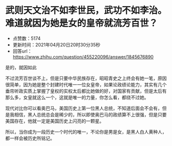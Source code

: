 # 武则天文治不如李世民，武功不如李治。难道就因为她是女的皇帝就流芳百世？
- 点赞数：5174
- 更新时间：2021年04月20日20时30分35秒
- 回答url：https://www.zhihu.com/question/455220096/answer/1845676890
<body>
 <p data-pid="JG36joPU">是的，就因如此</p>
 <p data-pid="tJvkFU3u">不过流芳百世谈不上，但是只要中华民族存在，昭昭青史之上终会有她一笔，原因很简单，因为她是整个封建时代唯一一位女皇帝，如果论政绩论能力，其实有几个垂帘听政实质上掌握了皇权的实权太后都比她做的好，对国家有贡献，但是太后有那么多，女皇就这么一个，这就是唯一的力量，你怎么看，都绕不过她。</p>
 <p data-pid="d9MIOdmM">现代对比你可以看奥巴马，美国历史上第一位黑人总统，不知道后面会不会有，但是我相信，黑人总统总会是稀少的，所以即使奥巴马的政绩算不上很强，但是只要美国存在，他就一定是美国历史上闪亮的一颗星。</p>
 <p data-pid="GHCrkXla">所以，当你成为一段历史一个时代的唯一，不论你是男是女，是黑人白人黄种人，都一样会被历史所铭记。</p>
</body>